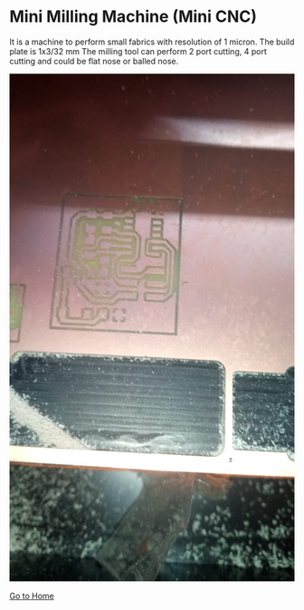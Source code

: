 # Mini Milling Machine (Mini CNC)

It is a machine to perform small fabrics with resolution of 1 micron.
The build plate is 1x3/32 mm 
The milling tool can perform 2 port cutting, 4 port cutting and could be flat nose or balled nose.

![pcb-cutting](img/pcb-cutting.jpeg)

[Go to Home](readme.md)